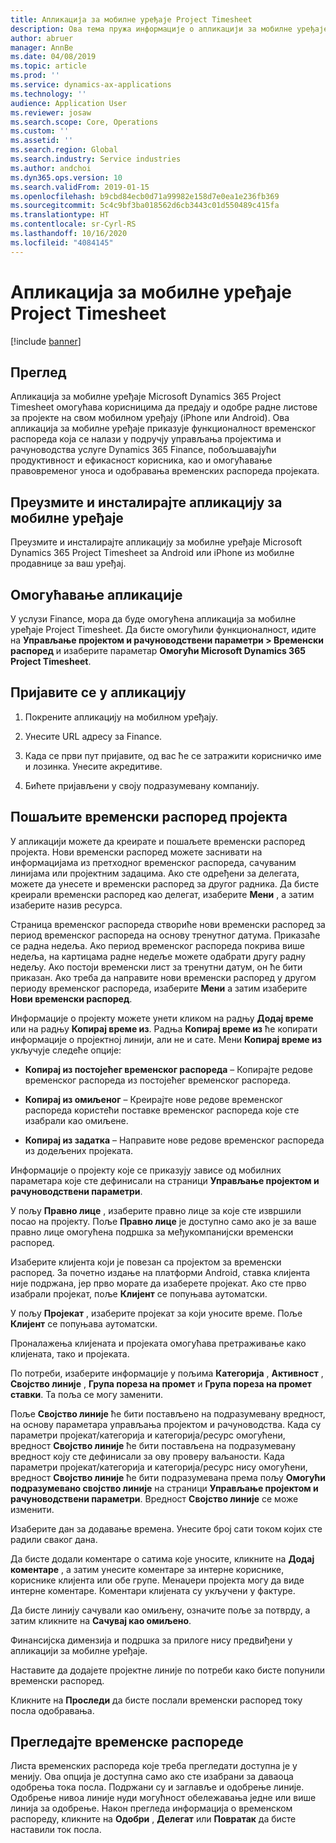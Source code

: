 ```yaml
---
title: Апликација за мобилне уређаје Project Timesheet
description: Ова тема пружа информације о апликацији за мобилне уређаје Microsoft Dynamics 365 Project Timesheet. Апликација за мобилне уређаје Project Timesheet омогућава корисницима да предају и одобре радне листове за пројекте на свом мобилном уређају.
author: abruer
manager: AnnBe
ms.date: 04/08/2019
ms.topic: article
ms.prod: ''
ms.service: dynamics-ax-applications
ms.technology: ''
audience: Application User
ms.reviewer: josaw
ms.search.scope: Core, Operations
ms.custom: ''
ms.assetid: ''
ms.search.region: Global
ms.search.industry: Service industries
ms.author: andchoi
ms.dyn365.ops.version: 10
ms.search.validFrom: 2019-01-15
ms.openlocfilehash: b9cbd84ecb0d71a99982e158d7e0ea1e236fb369
ms.sourcegitcommit: 5c4c9bf3ba018562d6cb3443c01d550489c415fa
ms.translationtype: HT
ms.contentlocale: sr-Cyrl-RS
ms.lasthandoff: 10/16/2020
ms.locfileid: "4084145"
---
```

# <a name="project-timesheet-mobile-application"></a>Апликација за мобилне уређаје Project Timesheet

[!include [banner](../includes/banner.md)]

## <a name="overview"></a>Преглед

Апликација за мобилне уређаје Microsoft Dynamics 365 Project Timesheet омогућава корисницима да предају и одобре радне листове за пројекте на свом мобилном уређају (iPhone или Android). Ова апликација за мобилне уређаје приказује функционалност временског распореда која се налази у подручју управљања пројектима и рачуноводства услуге Dynamics 365 Finance, побољшавајући продуктивност и ефикасност корисника, као и омогућавање правовременог уноса и одобравања временских распореда пројеката.

## <a name="download-and-install-the-mobile-app"></a>Преузмите и инсталирајте апликацију за мобилне уређаје

Преузмите и инсталирајте апликацију за мобилне уређаје Microsoft Dynamics 365 Project Timesheet за Android или iPhone из мобилне продавнице за ваш уређај.

## <a name="enable-the-app"></a>Омогућавање апликације 

У услузи Finance, мора да буде омогућена апликација за мобилне уређаје Project Timesheet. Да бисте омогућили функционалност, идите на **Управљање пројектом и рачуноводствени параметри \> Временски распоред** и изаберите параметар **Омогући Microsoft Dynamics 365 Project Timesheet**.

## <a name="sign-in-to-the-app"></a>Пријавите се у апликацију

1.  Покрените апликацију на мобилном уређају.

2.  Унесите URL адресу за Finance.

3.  Када се први пут пријавите, од вас ће се затражити корисничко име и лозинка. Унесите акредитиве.

4.  Бићете пријављени у своју подразумевану компанију.

## <a name="submit-a-project-timesheet"></a>Пошаљите временски распоред пројекта

У апликацији можете да креирате и пошаљете временски распоред пројекта. Нови временски распоред можете заснивати на информацијама из претходног временског распореда, сачуваним линијама или пројектним задацима. Ако сте одређени за делегата, можете да унесете и временски распоред за другог радника. Да бисте креирали временски распоред као делегат, изаберите **Мени** , а затим изаберите назив ресурса.

Страница временског распореда створиће нови временски распоред за период временског распореда на основу тренутног датума. Приказаће се радна недеља. Ако период временског распореда покрива више недеља, на картицама радне недеље можете одабрати другу радну недељу.
Ако постоји временски лист за тренутни датум, он ће бити приказан. Ако треба да направите нови временски распоред у другом периоду временског распореда, изаберите **Мени** а затим изаберите **Нови временски распоред**.

Информације о пројекту можете унети кликом на радњу **Додај време** или на радњу **Копирај време из**. Радња **Копирај време из** ће копирати информације о пројектној линији, али не и сате. Мени **Копирај време из** укључује следеће опције:

- **Копирај из постојећег временског распореда** – Копирајте редове временског распореда из постојећег временског распореда.

- **Копирај из омиљеног** – Креирајте нове редове временског распореда користећи поставке временског распореда које сте изабрали као омиљене.

- **Копирај из задатка** – Направите нове редове временског распореда из додељених пројеката.

Информације о пројекту које се приказују зависе од мобилних параметара које сте дефинисали на страници **Управљање пројектом и рачуноводствени параметри**.

У пољу **Правно лице** , изаберите правно лице за које сте извршили посао на пројекту. Поље **Правно лице** је доступно само ако је за ваше правно лице омогућена подршка за међукомпанијски временски распоред.

Изаберите клијента који је повезан са пројектом за временски распоред. За почетно издање на платформи Android, ставка клијента није подржана, јер прво морате да изаберете пројекат. Ако сте прво изабрали пројекат, поље **Клијент** се попуњава аутоматски.

У пољу **Пројекат** , изаберите пројекат за који уносите време. Поље **Клијент** се попуњава аутоматски.

Проналажења клијената и пројеката омогућава претраживање како клијената, тако и пројеката.

По потреби, изаберите информације у пољима **Категорија** , **Активност** , **Својство линије** , **Група пореза на промет** и **Група пореза на промет ставки**. Та поља се могу заменити.

Поље **Својство линије** ће бити постављено на подразумевану вредност, на основу параметара управљања пројектом и рачуноводства. Када су параметри пројекат/категорија и категорија/ресурс омогућени, вредност **Својство линије** ће бити постављена на подразумевану вредност коју сте дефинисали за ову проверу ваљаности. Када параметри пројекат/категорија и категорија/ресурс нису омогућени, вредност **Својство линије** ће бити подразумевана према пољу **Омогући подразумевано својство линије** на страници **Управљање пројектом и рачуноводствени параметри**. Вредност **Својство линије** се може изменити.

Изаберите дан за додавање времена. Унесите број сати током којих сте радили сваког дана.

Да бисте додали коментаре о сатима које уносите, кликните на **Додај коментаре** , а затим унесите коментаре за интерне кориснике, кориснике клијента или обе групе.
Менаџери пројекта могу да виде интерне коментаре. Коментари клијената су укључени у фактуре.

Да бисте линију сачували као омиљену, означите поље за потврду, а затим кликните на **Сачувај као омиљено**.

Финансијска димензија и подршка за прилоге нису предвиђени у апликацији за мобилне уређаје.

Наставите да додајете пројектне линије по потреби како бисте попунили временски распоред.

Кликните на **Проследи** да бисте послали временски распоред току посла одобравања.

## <a name="review-timesheets"></a>Прегледајте временске распореде

Листа временских распореда које треба прегледати доступна је у менију. Ова опција је доступна само ако сте изабрани за даваоца одобрења тока посла. Подржани су и заглавље и одобрење линије. Одобрење нивоа линије нуди могућност обележавања једне или више линија за одобрење. Након прегледа информација о временском распореду, кликните на **Одобри** , **Делегат** или **Повратак** да бисте наставили ток посла.
